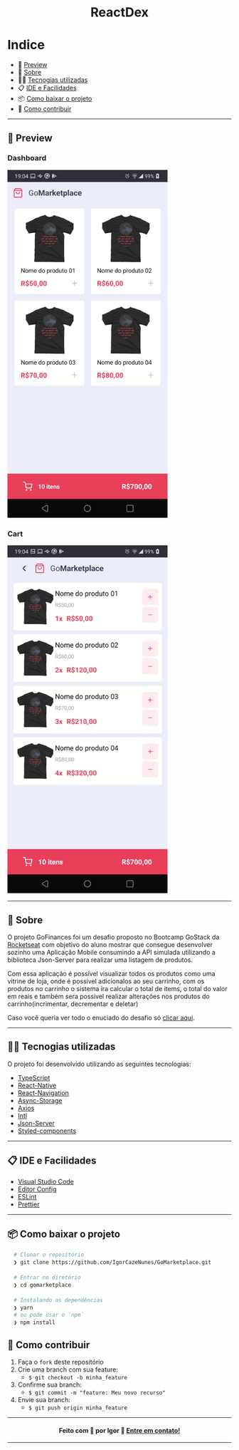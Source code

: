<h1 align="center">
  ReactDex
</h1>

# Indice

- 📱 [Preview](#-preview)
- 📝️ [Sobre](#%EF%B8%8F-sobre)
- 👨‍💻️ [Tecnogias utilizadas](#%EF%B8%8F-tecnogias-utilizadas)
- 📋️ [IDE e Facilidades](#%EF%B8%8F-ide-e-facilidades)
- 📦️ [Como baixar o projeto](#%EF%B8%8F-como-baixar-o-projeto)
- 🤔️ [Como contribuir](#%EF%B8%8F-como-contribuir)

---

## 📱 Preview

###  Dashboard
<img src='github/01 - Dashboard.png' alt='GoMarketplace Dashboard Preview' width=360 />

### Cart
<img src='github/02 - Cart.png' alt='GoMarketplace Cart Preview' width=360/>

---

## 📝️ Sobre

O projeto GoFinances foi um desafio proposto no Bootcamp GoStack da [Rocketseat](https://rocketseat.com.br/) com objetivo do aluno mostrar que consegue desenvolver sozinho uma Aplicação Mobile consumindo a API simulada utilizando a biblioteca Json-Server para realizar uma listagem de produtos.

Com essa aplicação é possível visualizar todos os produtos como uma vitrine de loja, onde é possivel adicionalos ao seu carrinho, com os produtos no carrinho o sistema ira calcular o total de items, o total do valor em reais e também sera possivel realizar alterações nos produtos do carrinho(incrimentar, decrementar e deletar)

Caso você queria ver todo o enuciado do desafio só [clicar aqui](https://github.com/rocketseat-education/bootcamp-gostack-desafios/tree/master/desafio-fundamentos-react-native).


---

## 👨‍💻️ Tecnogias utilizadas

O projeto foi desenvolvido utilizando as seguintes tecnologias:

- [TypeScript](https://www.npmjs.com/package/typescript)
- [React-Native](https://www.npmjs.com/package/react-native)
- [React-Navigation](https://www.npmjs.com/package/react-navigation)
- [Async-Storage](https://www.npmjs.com/package/@react-native-community/async-storage)
- [Axios](https://www.npmjs.com/package/axios)
- [Intl](https://www.npmjs.com/package/intl)
- [Json-Server](https://www.npmjs.com/package/json-server)
- [Styled-components](https://www.npmjs.com/package/styled-components)

---

## 📋️ IDE e Facilidades

- [Visual Studio Code](https://code.visualstudio.com/)
- [Editor Config](https://editorconfig.org/)
- [ESLint](https://eslint.org/)
- [Prettier](https://prettier.io/)

---

## 📦️ Como baixar o projeto

```bash
  # Clonar o repositório
  ❯ git clone https://github.com/IgorCazeNunes/GoMarketplace.git

  # Entrar no diretório
  ❯ cd gomarketplace

  # Instalando as dependências
  ❯ yarn
  # ou pode usar o `npm`
  ❯ npm install
```

## 🤔️ Como contribuir

1. Faça o `fork` deste repositório
2. Crie uma branch com sua feature:
   - `$ git checkout -b minha_feature`
3. Confirme sua branch:
   - `$ git commit -m "feature: Meu novo recurso"`
4. Envie sua branch:
   - `$ git push origin minha_feature`

---

<h4 align="center">
  Feito com 💜 por Igor 👋️ <a href="https://www.linkedin.com/in/IgorCazeNunes/" target="_blank">Entre em contato!</a>
</h4>

---

